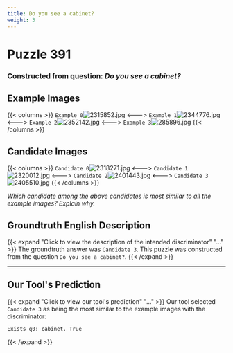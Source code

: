 ```yaml
---
title: Do you see a cabinet?
weight: 3
---
```


# Puzzle 391
### Constructed from question: _Do you see a cabinet?_


## Example Images
{{< columns >}}
`Example 0`![2315852.jpg](/gqa_images/2315852.jpg)
<--->
`Example 1`![2344776.jpg](/gqa_images/2344776.jpg)
<--->
`Example 2`![2352142.jpg](/gqa_images/2352142.jpg)
<--->
`Example 3`![285896.jpg](/gqa_images/285896.jpg)
{{< /columns >}}

## Candidate Images
{{< columns >}}
`Candidate 0`![2318271.jpg](/gqa_images/2318271.jpg)
<--->
`Candidate 1`![2320012.jpg](/gqa_images/2320012.jpg)
<--->
`Candidate 2`![2401443.jpg](/gqa_images/2401443.jpg)
<--->
`Candidate 3`![2405510.jpg](/gqa_images/2405510.jpg)
{{< /columns >}}

*Which candidate among the above candidates is most similar to all the example images? Explain why.*

## Groundtruth English Description

{{< expand "Click to view the description of the intended discriminator" "..." >}}
The groundtruth answer was `Candidate 3`. This puzzle was constructed from the question `Do you see a cabinet?`.
{{< /expand >}}

---

## Our Tool's Prediction

{{< expand "Click to view our tool's prediction" "..." >}}
Our tool selected `Candidate 3` as being the most similar to the example images with the discriminator:
```plaintext
Exists q0: cabinet. True
```
{{< /expand >}}
